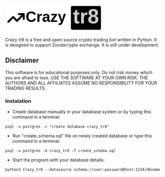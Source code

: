 ![Alt text](logo.png?raw=true "Title")

Crazy tr8 is a free and open source crypto-trading bot written in Pyhton. It is designed to support Zondacrypto exchange. It is still under development.

## Disclaimer
This software is for educational purposes only. Do not risk money which you are afraid to lose. USE THE SOFTWARE AT YOUR OWN RISK. THE AUTHORS AND ALL AFFILIATES ASSUME NO RESPONSIBILITY FOR YOUR TRADING RESULTS.

### Instalation
- Create database manually in your database system or by typing this command in a terminal:
```
psql -u postgres -c "create database crazy_tr8"
```
- Run "create_schema.sql" file on newly created database or type this command in a terminal:
```
psql -u postgres -d crazy_tr8 -f create_schema.sql
```
- Start the program with your database details: 
```
python3 Crazy_tr8 --datasource schema://user:password@host:1234/dbname
```
